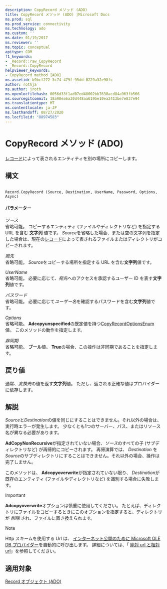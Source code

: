 ```yaml
---
description: CopyRecord メソッド (ADO)
title: CopyRecord メソッド (ADO) |Microsoft Docs
ms.prod: sql
ms.prod_service: connectivity
ms.technology: ado
ms.custom: ''
ms.date: 01/19/2017
ms.reviewer: ''
ms.topic: conceptual
apitype: COM
f1_keywords:
- _Record::raw_CopyRecord
- _Record::CopyRecord
helpviewer_keywords:
- CopyRecord method [ADO]
ms.assetid: b9bcf272-3c74-479f-95dd-0229a32e98fc
author: rothja
ms.author: jroth
ms.openlocfilehash: 0056d33f1ad07ed48002bb7638acd84a963fb566
ms.sourcegitcommit: 18a98ea6a30d448aa6195e10ea2413be7e837e94
ms.translationtype: MT
ms.contentlocale: ja-JP
ms.lasthandoff: 08/27/2020
ms.locfileid: "88974583"
---
```

# <a name="copyrecord-method-ado"></a>CopyRecord メソッド (ADO)
[レコード](./record-object-ado.md)によって表されるエンティティを別の場所にコピーします。  
  
## <a name="syntax"></a>構文  
  
```  
  
Record.CopyRecord (Source, Destination, UserName, Password, Options, Async)  
```  
  
#### <a name="parameters"></a>パラメーター  
 *ソース*  
 省略可能。 コピーするエンティティ (ファイルやディレクトリなど) を指定する URL を含む **文字列** 値です。 *Source*を省略した場合、または空の文字列を指定した場合は、現在の[レコード](./record-object-ado.md)によって表されるファイルまたはディレクトリがコピーされます。  
  
 *宛先*  
 省略可能。 *Source*をコピーする場所を指定する URL を含む**文字列**値です。  
  
 *UserName*  
 省略可能。 必要に応じて、*宛先*へのアクセスを承認するユーザー ID を表す**文字列**値です。  
  
 *パスワード*  
 省略可能。 必要に応じて*ユーザー名*を確認するパスワードを含む**文字列**値です。  
  
 *Options*  
 省略可能。 **Adcopyunspecified**の既定値を持つ[CopyRecordOptionsEnum](./copyrecordoptionsenum.md)値。 このメソッドの動作を指定します。  
  
 *非同期*  
 省略可能。 **ブール**値。 **True**の場合、この操作は非同期であることを指定します。  
  
## <a name="return-value"></a>戻り値  
 通常、*変換先*の値を返す**文字列**値。 ただし、返される正確な値はプロバイダーに依存します。  
  
## <a name="remarks"></a>解説  
 *Source*と*Destination*の値を同じにすることはできません。それ以外の場合は、実行時エラーが発生します。 少なくとも1つのサーバー、パス、またはリソース名が異なる必要があります。  
  
 **AdCopyNonRecursive**が指定されていない場合、*ソース*のすべての子 (サブディレクトリなど) が再帰的にコピーされます。 再帰演算では、 *Destination* を *Source*のサブディレクトリにすることはできません。それ以外の場合、操作は完了しません。  
  
 このメソッドは、 **Adcopyoverwrite**が指定されていない限り、 *Destination*が既存のエンティティ (ファイルやディレクトリなど) を識別する場合に失敗します。  
  
> [!IMPORTANT]
>  **Adcopyoverwrite**オプションは慎重に使用してください。 たとえば、ディレクトリにファイルをコピーするときにこのオプションを指定すると、ディレクトリが *削除* され、ファイルに置き換えられます。  
  
> [!NOTE]
>  Http スキームを使用する Url は、 [インターネット公開のために Microsoft OLE DB プロバイダー](../../guide/appendixes/microsoft-ole-db-provider-for-internet-publishing.md)を自動的に呼び出します。 詳細については、「 [絶対 url と相対 url](../../guide/data/absolute-and-relative-urls.md)」を参照してください。  
  
## <a name="applies-to"></a>適用対象  
 [Record オブジェクト (ADO)](./record-object-ado.md)